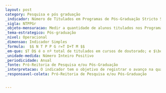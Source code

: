 ```yaml
---
layout: post
category: Pesquisa e pós graduação
_indicador: Número de Titulados em Programas de Pós-Graduação Stricto Sensu 
_sigla: NTPPGr
_objeto-mensuracao: Medir a quantidade de alunos titulados nos Programas de Pós-graduação
_tema-estrategico: Pós-graduação
_nivel: Operacional
_dimensao: Indicador Simples
_formula:  $$ N T P P G r=T D+T M $$
_em-que: $T D$ é o nº total de titulados em cursos de doutorado; e $\boldsymbol{T} \boldsymbol{M}$ é o nº total de titulados em cursos de mestrado.
_unidade-medida: Número Inteiro Positivo
_periodicidade: Anual
_fonte: Pró-Reitoria de Pesquisa e/ou Pós-Graduação
_interpretacao: O indicador tem o objetivo de registrar o avanço na quantidade de titulados em Programas de Pós-Graduação
_responsavel-coleta: Pró-Reitoria de Pesquisa e/ou Pós-Graduação


---
```

